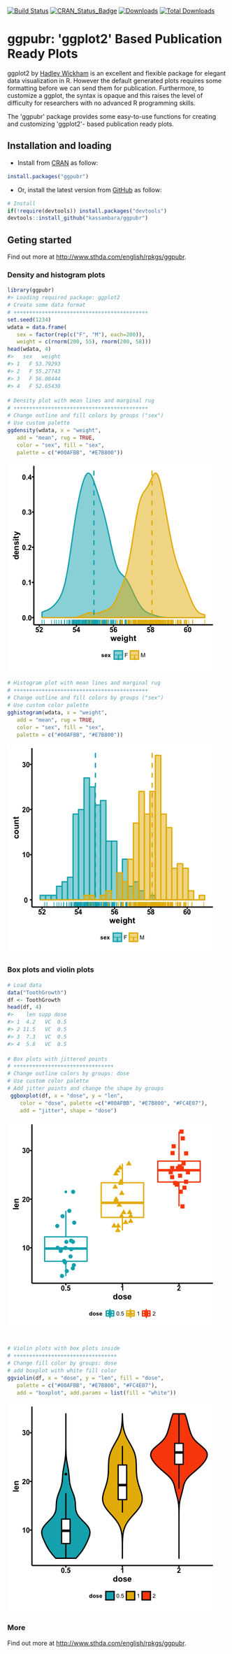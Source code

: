 <!-- README.md is generated from README.Rmd. Please edit that file -->
[![Build Status](https://api.travis-ci.org/kassambara/ggpubr.png)](https://travis-ci.org/kassambara/ggpubr) [![CRAN\_Status\_Badge](http://www.r-pkg.org/badges/version/ggpubr)](http://cran.r-project.org/package=ggpubr) [![Downloads](http://cranlogs.r-pkg.org/badges/ggpubr)](https://cran.r-project.org/package=ggpubr) [![Total Downloads](http://cranlogs.r-pkg.org/badges/grand-total/ggpubr?color=orange)](http://cranlogs.r-pkg.org/badges/grand-total/ggpubr)

ggpubr: 'ggplot2' Based Publication Ready Plots
===============================================

ggplot2 by [Hadley Wickham](http://docs.ggplot2.org/current/) is an excellent and flexible package for elegant data visualization in R. However the default generated plots requires some formatting before we can send them for publication. Furthermore, to customize a ggplot, the syntax is opaque and this raises the level of difficulty for researchers with no advanced R programming skills.

The 'ggpubr' package provides some easy-to-use functions for creating and customizing 'ggplot2'- based publication ready plots.

Installation and loading
------------------------

-   Install from [CRAN](https://cran.r-project.org/package=ggpubr) as follow:

``` r
install.packages("ggpubr")
```

-   Or, install the latest version from [GitHub](https://github.com/kassambara/ggpubr) as follow:

``` r
# Install
if(!require(devtools)) install.packages("devtools")
devtools::install_github("kassambara/ggpubr")
```

Geting started
--------------

Find out more at <http://www.sthda.com/english/rpkgs/ggpubr>.

### Density and histogram plots

``` r
library(ggpubr)
#> Loading required package: ggplot2
# Create some data format
# +++++++++++++++++++++++++++++++++++++++++++
set.seed(1234)
wdata = data.frame(
   sex = factor(rep(c("F", "M"), each=200)),
   weight = c(rnorm(200, 55), rnorm(200, 58)))
head(wdata, 4)
#>   sex   weight
#> 1   F 53.79293
#> 2   F 55.27743
#> 3   F 56.08444
#> 4   F 52.65430

# Density plot with mean lines and marginal rug
# +++++++++++++++++++++++++++++++++++++++++++
# Change outline and fill colors by groups ("sex")
# Use custom palette
ggdensity(wdata, x = "weight",
   add = "mean", rug = TRUE,
   color = "sex", fill = "sex",
   palette = c("#00AFBB", "#E7B800"))
```

![](README-ggpubr-1.png)

``` r
# Histogram plot with mean lines and marginal rug
# +++++++++++++++++++++++++++++++++++++++++++
# Change outline and fill colors by groups ("sex")
# Use custom color palette
gghistogram(wdata, x = "weight",
   add = "mean", rug = TRUE,
   color = "sex", fill = "sex",
   palette = c("#00AFBB", "#E7B800"))
```

![](README-ggpubr-2.png)

### Box plots and violin plots

``` r
# Load data
data("ToothGrowth")
df <- ToothGrowth
head(df, 4)
#>    len supp dose
#> 1  4.2   VC  0.5
#> 2 11.5   VC  0.5
#> 3  7.3   VC  0.5
#> 4  5.8   VC  0.5

# Box plots with jittered points
# ++++++++++++++++++++++++++++++++
# Change outline colors by groups: dose
# Use custom color palette
# Add jitter points and change the shape by groups
 ggboxplot(df, x = "dose", y = "len",
    color = "dose", palette =c("#00AFBB", "#E7B800", "#FC4E07"),
    add = "jitter", shape = "dose")
```

![](README-ggpubr-box-plot-dot-plots-strip-charts-1.png)

``` r
 
# Violin plots with box plots inside
# +++++++++++++++++++++++++++++++++
# Change fill color by groups: dose
# add boxplot with white fill color
ggviolin(df, x = "dose", y = "len", fill = "dose",
   palette = c("#00AFBB", "#E7B800", "#FC4E07"),
   add = "boxplot", add.params = list(fill = "white"))
```

![](README-ggpubr-box-plot-dot-plots-strip-charts-2.png)

### More

Find out more at <http://www.sthda.com/english/rpkgs/ggpubr>.
